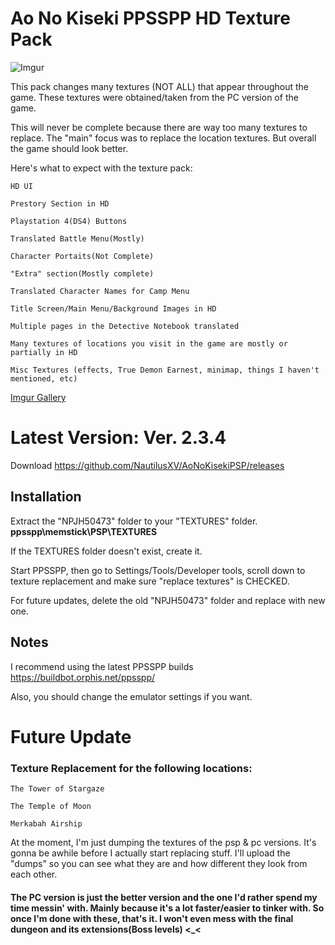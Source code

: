 # Ao No Kiseki PPSSPP HD Texture Pack
![Imgur](https://i.imgur.com/8qzQIi6.png)

This pack changes many textures (NOT ALL) that appear throughout the game. These textures were obtained/taken from the PC version of the game.

This will never be complete because there are way too many textures to replace. The "main" focus was to replace the location textures. But overall the game should look better.

Here's what to expect with the texture pack:
```
HD UI

Prestory Section in HD

Playstation 4(DS4) Buttons

Translated Battle Menu(Mostly)

Character Portaits(Not Complete)

"Extra" section(Mostly complete)

Translated Character Names for Camp Menu

Title Screen/Main Menu/Background Images in HD

Multiple pages in the Detective Notebook translated

Many textures of locations you visit in the game are mostly or partially in HD

Misc Textures (effects, True Demon Earnest, minimap, things I haven't mentioned, etc)
```
[Imgur Gallery](https://imgur.com/a/hNzzp)

# Latest Version: Ver. 2.3.4
Download https://github.com/NautilusXV/AoNoKisekiPSP/releases


## Installation
Extract the "NPJH50473" folder to your "TEXTURES" folder. **ppsspp\memstick\PSP\TEXTURES**

If the TEXTURES folder doesn't exist, create it.

Start PPSSPP, then go to Settings/Tools/Developer tools, scroll down to texture replacement and make sure "replace textures" is CHECKED.

For future updates, delete the old "NPJH50473" folder and replace with new one.


## Notes
I recommend using the latest PPSSPP builds https://buildbot.orphis.net/ppsspp/

Also, you should change the emulator settings if you want.

# Future Update

### Texture Replacement for the following locations:

```
The Tower of Stargaze

The Temple of Moon

Merkabah Airship
```

At the moment, I'm just dumping the textures of the psp & pc versions. It's gonna be awhile before I actually start replacing stuff. I'll upload the "dumps" so you can see what they are and how different they look from each other.

#### The PC version is just the better version and the one I'd rather spend my time messin' with. Mainly because it's a lot faster/easier to tinker with. So once I'm done with these, that's it. I won't even mess with the final dungeon and its extensions(Boss levels) <_<
